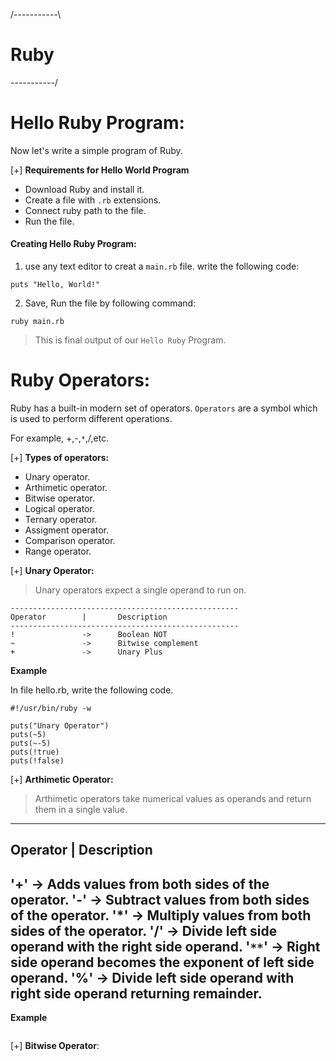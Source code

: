 /-----------\
# Ruby		#	
\-----------/


# Hello Ruby Program:

Now let's write a simple program of Ruby.

[+] **Requirements for Hello World Program**

* Download Ruby and install it.
* Create a file with `.rb` extensions.
* Connect ruby path to the file.
* Run the file.


#### Creating Hello Ruby Program:

1. use any text editor to creat a `main.rb` file. write the following 
   code:

```
puts "Hello, World!"
```  

2. Save, Run the file by following command:

```
ruby main.rb
```

> This is final output of our `Hello Ruby` Program.


# Ruby Operators:

Ruby has a built-in modern set of operators. `Operators` are a symbol 
which is used to perform different operations.

For example, +,-,`*`,/,etc.


[+] **Types of operators:**

* Unary operator.
* Arthimetic operator.
* Bitwise operator.
* Logical operator.
* Ternary operator.
* Assigment operator.
* Comparison operator.
* Range operator.


[+] **Unary Operator:**

> Unary operators expect a single operand to run on.

```
---------------------------------------------------
Operator 		| 		Description
---------------------------------------------------
! 				-> 		Boolean NOT
~				->  	Bitwise complement
+ 				-> 		Unary Plus 
```

**Example**

In file hello.rb, write the following code.

```
#!/usr/bin/ruby -w

puts("Unary Operator")
puts(~5)
puts(~-5)
puts(!true)
puts(!false)
```


[+] **Arthimetic Operator:**

> Arthimetic operators take numerical values as operands and return them
  in a single value.

-------------------------------------------------------------------------
Operator 		| 		Description
-------------------------------------------------------------------------
'+' 			-> 		Adds values from both sides of the operator.
'-'				->		Subtract values from both sides of the operator.
'*' 			->      Multiply values from both sides of the operator.
'/' 			-> 		Divide left side operand with the right side 
						operand.
'`**`'			-> 		Right side operand becomes the exponent of left 
						side operand.
'%'				-> 		Divide left side operand with right side operand
 				 		returning remainder.
------------------------------------------------------------------------


**Example**

```
```


[+] **Bitwise Operator**:
	
